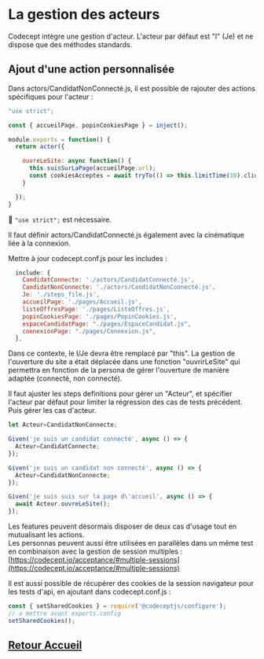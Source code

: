 # La gestion des acteurs

Codecept intègre une gestion d'acteur. 
L'acteur par défaut est "I" (Je) et ne dispose que des méthodes standards.  

## Ajout d'une action personnalisée

Dans actors/CandidatNonConnecté.js, il est possible de rajouter des actions spécifiques pour l'acteur : 
```javascript
"use strict";

const { accueilPage, popinCookiesPage } = inject();

module.exports = function() {
  return actor({

    ouvreLeSite: async function() {
      this.suisSurLaPage(accueilPage.url);
      const cookiesAcceptes = await tryTo(() => this.limitTime(10).cliqueSur(popinCookiesPage.boutons.fermerSansAccepter));
    }

  });
}
```
🚨 `"use strict";` est nécessaire.

Il faut définir actors/CandidatConnecté.js également avec la cinématique liée à la connexion.

Mettre à jour codecept.conf.js pour les includes : 
```javascript
  include: {
    CandidatConnecte: './actors/CandidatConnecté.js',
    CandidatNonConnecte: './actors/CandidatNonConnecté.js',
    Je: './steps_file.js',
    accueilPage: './pages/Accueil.js',
    listeOffresPage: './pages/ListeOffres.js',
    popinCookiesPage: './pages/PopinCookies.js',
    espaceCandidatPage: "./pages/EspaceCandidat.js",
    connexionPage: "./pages/Connexion.js",
  },
```
Dans ce contexte, le I/Je devra être remplacé par "this".
La gestion de l'ouverture du site a était déplacée dans une fonction "ouvrirLeSite" qui permettra en fonction de la persona de gérer l'ouverture de manière adaptée (connecté, non connecté).

Il faut ajuster les steps definitions pour gérer un "Acteur", et spécifier l'acteur par défaut pour limiter la régression des cas de tests précédent.
Puis gérer les cas d'acteur.
```javascript
let Acteur=CandidatNonConnecte;

Given('je suis un candidat connecté', async () => {
  Acteur=CandidatConnecte;
});

Given('je suis un candidat non connecté', async () => {
  Acteur=CandidatNonConnecte;
});

Given('je suis suis sur la page d\'accueil', async () => {
  await Acteur.ouvreLeSite();
});
```

Les features peuvent désormais disposer de deux cas d'usage tout en mutualisant les actions.   
Les personnas peuvent aussi être utilisées en parallèles dans un même test en combinaison avec la gestion de session multiples : [https://codecept.io/acceptance/#multiple-sessions](https://codecept.io/acceptance/#multiple-sessions) 

Il est aussi possible de récupérer des cookies de la session navigateur pour les tests d'api, en ajoutant dans codecept.conf.js : 
```javascript
const { setSharedCookies } = require('@codeceptjs/configure');
// a mettre avant exports.config
setSharedCookies();
```

## [Retour Accueil](README.md)